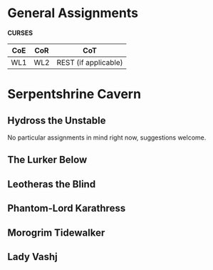 # General Assignments

**CURSES**

|CoE | CoR | CoT |
| ----------- | ----------- | ----------- |
|WL1 | WL2 | REST (if applicable) |

# Serpentshrine Cavern

## Hydross the Unstable

No particular assignments in mind right now, suggestions welcome.

## The Lurker Below

## Leotheras the Blind

## Phantom-Lord Karathress

## Morogrim Tidewalker

## Lady Vashj
